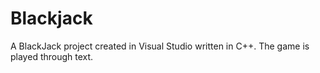 # Blackjack
A BlackJack project created in Visual Studio written in C++. The game is played through text.
